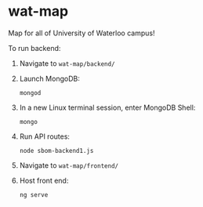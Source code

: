 # wat-map
Map for all of University of Waterloo campus!

To run backend:

1. Navigate to `wat-map/backend/`

2. Launch MongoDB:

   `mongod`
  
3. In a new Linux terminal session, enter MongoDB Shell:

    `mongo`
  
4. Run API routes:

    `node sbom-backend1.js`
  
5. Navigate to `wat-map/frontend/`

6. Host front end:

    `ng serve`
